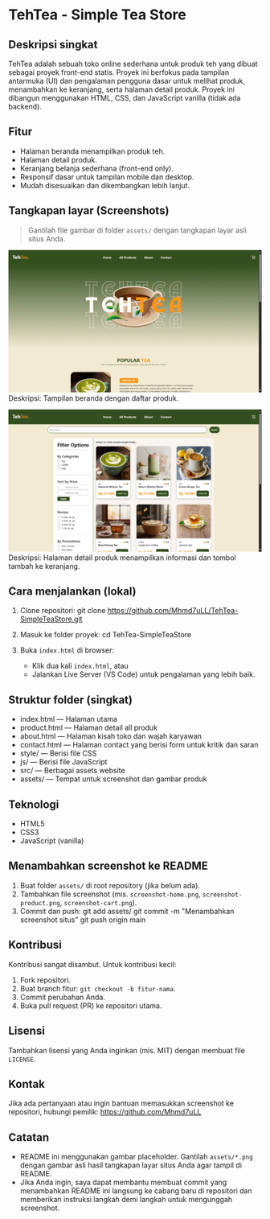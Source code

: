 # TehTea - Simple Tea Store

Deskripsi singkat
-----------------
TehTea adalah sebuah toko online sederhana untuk produk teh yang dibuat sebagai proyek front-end statis. Proyek ini berfokus pada tampilan antarmuka (UI) dan pengalaman pengguna dasar untuk melihat produk, menambahkan ke keranjang, serta halaman detail produk. Proyek ini dibangun menggunakan HTML, CSS, dan JavaScript vanilla (tidak ada backend).

Fitur
-----
- Halaman beranda menampilkan produk teh.
- Halaman detail produk.
- Keranjang belanja sederhana (front-end only).
- Responsif dasar untuk tampilan mobile dan desktop.
- Mudah disesuaikan dan dikembangkan lebih lanjut.

Tangkapan layar (Screenshots)
----------------------------
> Gantilah file gambar di folder `assets/` dengan tangkapan layar asli situs Anda.

![Beranda TehTea](assets/screenshot-home.png)
Deskripsi: Tampilan beranda dengan daftar produk.

![Detail Produk TehTea](assets/screenshot-product.png)
Deskripsi: Halaman detail produk menampilkan informasi dan tombol tambah ke keranjang.

Cara menjalankan (lokal)
------------------------
1. Clone repositori:
   git clone https://github.com/Mhmd7uLL/TehTea-SimpleTeaStore.git

2. Masuk ke folder proyek:
   cd TehTea-SimpleTeaStore

3. Buka `index.html` di browser:
   - Klik dua kali `index.html`, atau
   - Jalankan Live Server (VS Code) untuk pengalaman yang lebih baik.

Struktur folder (singkat)
-------------------------
- index.html — Halaman utama
- product.html — Halaman detail all produk
- about.html — Halaman kisah toko dan wajah karyawan
- contact.html — Halaman contact yang berisi form untuk kritik dan saran
- style/ — Berisi file CSS
- js/ — Berisi file JavaScript
- src/ — Berbagai assets website
- assets/ — Tempat untuk screenshot dan gambar produk

Teknologi
---------
- HTML5
- CSS3
- JavaScript (vanilla)

Menambahkan screenshot ke README
--------------------------------
1. Buat folder `assets/` di root repository (jika belum ada).
2. Tambahkan file screenshot (mis. `screenshot-home.png`, `screenshot-product.png`, `screenshot-cart.png`).
3. Commit dan push:
   git add assets/
   git commit -m "Menambahkan screenshot situs"
   git push origin main

Kontribusi
----------
Kontribusi sangat disambut. Untuk kontribusi kecil:
1. Fork repositori.
2. Buat branch fitur: `git checkout -b fitur-nama`.
3. Commit perubahan Anda.
4. Buka pull request (PR) ke repositori utama.

Lisensi
-------
Tambahkan lisensi yang Anda inginkan (mis. MIT) dengan membuat file `LICENSE`.

Kontak
------
Jika ada pertanyaan atau ingin bantuan memasukkan screenshot ke repositori, hubungi pemilik: https://github.com/Mhmd7uLL

Catatan
------
- README ini menggunakan gambar placeholder. Gantilah `assets/*.png` dengan gambar asli hasil tangkapan layar situs Anda agar tampil di README.
- Jika Anda ingin, saya dapat membantu membuat commit yang menambahkan README ini langsung ke cabang baru di repositori dan memberikan instruksi langkah demi langkah untuk mengunggah screenshot.
